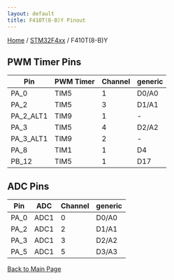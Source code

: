 ```yaml
---
layout: default
title: F410T(8-B)Y Pinout
---
```


[Home](../../index.md) / [STM32F4xx](../index.md) / F410T(8-B)Y

## PWM Timer Pins

| Pin | PWM Timer | Channel | generic |
| --- | --- | --- | --- |
| PA_0 | TIM5 | 1 | D0/A0 |
| PA_2 | TIM5 | 3 | D1/A1 |
| PA_2_ALT1 | TIM9 | 1 | - |
| PA_3 | TIM5 | 4 | D2/A2 |
| PA_3_ALT1 | TIM9 | 2 | - |
| PA_8 | TIM1 | 1 | D4 |
| PB_12 | TIM5 | 1 | D17 |


## ADC Pins

| Pin | ADC | Channel | generic |
| --- | --- | --- | --- |
| PA_0 | ADC1 | 0 | D0/A0 |
| PA_2 | ADC1 | 2 | D1/A1 |
| PA_3 | ADC1 | 3 | D2/A2 |
| PA_5 | ADC1 | 5 | D3/A3 |


[Back to Main Page](../../index.md)